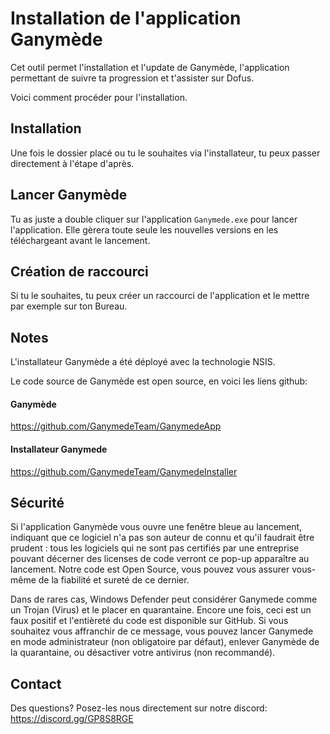 # Installation de l'application Ganymède

Cet outil permet l'installation et l'update de Ganymède, l'application permettant de suivre ta progression et t'assister sur Dofus.

Voici comment procéder pour l'installation.

## Installation

Une fois le dossier placé ou tu le souhaites via l'installateur, tu peux passer directement à l'étape d'après.

## Lancer Ganymède

Tu as juste a double cliquer sur l'application `Ganymede.exe` pour lancer l'application. Elle gèrera toute seule les nouvelles versions en
les téléchargeant avant le lancement.

## Création de raccourci

Si tu le souhaites, tu peux créer un raccourci de l'application et le mettre par exemple sur ton Bureau.

## Notes

L'installateur Ganymède a été déployé avec la technologie NSIS.

Le code source de Ganymède est open source, en voici les liens github:

#### Ganymède

https://github.com/GanymedeTeam/GanymedeApp

#### Installateur Ganymede

https://github.com/GanymedeTeam/GanymedeInstaller

## Sécurité

Si l'application Ganymède vous ouvre une fenêtre bleue au lancement, indiquant que ce logiciel n'a pas son auteur de connu et qu'il faudrait être prudent : tous les logiciels qui ne sont pas certifiés par une entreprise pouvant décerner des licenses de code verront ce pop-up apparaître au lancement. Notre code est Open Source, vous pouvez vous assurer vous-même de la fiabilité et sureté de ce dernier.

Dans de rares cas, Windows Defender peut considérer Ganymede comme un Trojan (Virus) et le placer en quarantaine. Encore une fois, ceci est un faux positif et l'entièreté du code est disponible sur GitHub. Si vous souhaitez vous affranchir de ce message, vous pouvez lancer Ganymede en mode administrateur (non obligatoire par défaut), enlever Ganymède de la quarantaine, ou désactiver votre antivirus (non recommandé).

## Contact

Des questions? Posez-les nous directement sur notre discord: https://discord.gg/GP8S8RGE
